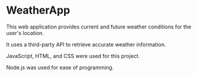 # WeatherApp

This web application provides current and future weather conditions for the user's location.

It uses a third-party API to retrieve accurate weather information.

JavaScript, HTML, and CSS were used for this project.

Node.js was used for ease of programming.
